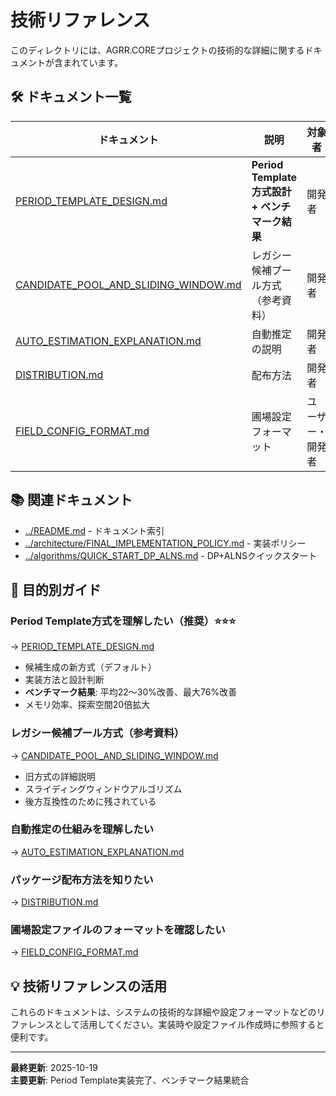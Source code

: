 # 技術リファレンス

このディレクトリには、AGRR.COREプロジェクトの技術的な詳細に関するドキュメントが含まれています。

## 🛠️ ドキュメント一覧

| ドキュメント | 説明 | 対象者 | 重要度 |
|------------|------|--------|--------|
| [PERIOD_TEMPLATE_DESIGN.md](PERIOD_TEMPLATE_DESIGN.md) | **Period Template方式設計 + ベンチマーク結果** | 開発者 | ⭐⭐⭐ |
| [CANDIDATE_POOL_AND_SLIDING_WINDOW.md](CANDIDATE_POOL_AND_SLIDING_WINDOW.md) | レガシー候補プール方式（参考資料） | 開発者 | ⭐ |
| [AUTO_ESTIMATION_EXPLANATION.md](AUTO_ESTIMATION_EXPLANATION.md) | 自動推定の説明 | 開発者 | ⭐⭐ |
| [DISTRIBUTION.md](DISTRIBUTION.md) | 配布方法 | 開発者 | ⭐ |
| [FIELD_CONFIG_FORMAT.md](FIELD_CONFIG_FORMAT.md) | 圃場設定フォーマット | ユーザー・開発者 | ⭐⭐ |

## 📚 関連ドキュメント

- [../README.md](../README.md) - ドキュメント索引
- [../architecture/FINAL_IMPLEMENTATION_POLICY.md](../architecture/FINAL_IMPLEMENTATION_POLICY.md) - 実装ポリシー
- [../algorithms/QUICK_START_DP_ALNS.md](../algorithms/QUICK_START_DP_ALNS.md) - DP+ALNSクイックスタート

## 🎯 目的別ガイド

### Period Template方式を理解したい（推奨）⭐⭐⭐
→ [PERIOD_TEMPLATE_DESIGN.md](PERIOD_TEMPLATE_DESIGN.md)
  - 候補生成の新方式（デフォルト）
  - 実装方法と設計判断
  - **ベンチマーク結果**: 平均22〜30%改善、最大76%改善
  - メモリ効率、探索空間20倍拡大

### レガシー候補プール方式（参考資料）
→ [CANDIDATE_POOL_AND_SLIDING_WINDOW.md](CANDIDATE_POOL_AND_SLIDING_WINDOW.md)
  - 旧方式の詳細説明
  - スライディングウィンドウアルゴリズム
  - 後方互換性のために残されている

### 自動推定の仕組みを理解したい
→ [AUTO_ESTIMATION_EXPLANATION.md](AUTO_ESTIMATION_EXPLANATION.md)

### パッケージ配布方法を知りたい
→ [DISTRIBUTION.md](DISTRIBUTION.md)

### 圃場設定ファイルのフォーマットを確認したい
→ [FIELD_CONFIG_FORMAT.md](FIELD_CONFIG_FORMAT.md)

## 💡 技術リファレンスの活用

これらのドキュメントは、システムの技術的な詳細や設定フォーマットなどのリファレンスとして活用してください。実装時や設定ファイル作成時に参照すると便利です。

---

**最終更新**: 2025-10-19  
**主要更新**: Period Template実装完了、ベンチマーク結果統合
